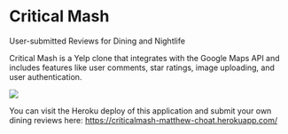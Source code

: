 <h1>Critical Mash </h1 
  <h2> User-submitted Reviews for Dining and Nightlife </h2>

Critical Mash is a Yelp clone that integrates with the Google Maps API and includes features like user comments, star ratings, image uploading, and user authentication.

<img src="https://matthewchoat.netlify.com/nomster.png" />

You can visit the Heroku deploy of this application and submit your own dining reviews here: https://criticalmash-matthew-choat.herokuapp.com/
